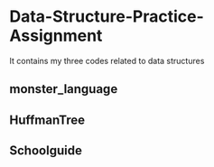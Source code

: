 # Data-Structure-Practice-Assignment
It contains my three codes related to data structures

## monster_language

## HuffmanTree

## Schoolguide


